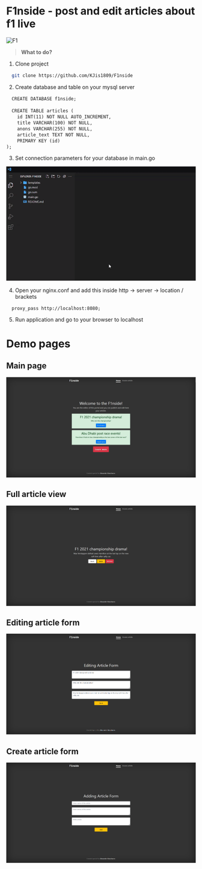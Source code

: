 # **F1nside** - post and edit articles about f1 live
![F1](https://e00-marca.uecdn.es/assets/multimedia/imagenes/2021/02/02/16122520226060.jpg)
> **What to do?**
1. Clone project
```bash
  git clone https://github.com/KJis1809/F1nside
```
2. Create database and table on your mysql server
```mysql
  CREATE DATABASE f1nside;

  CREATE TABLE articles (
    id INT(11) NOT NULL AUTO_INCREMENT,
    title VARCHAR(100) NOT NULL,
    anons VARCHAR(255) NOT NULL,
    article_text TEXT NOT NULL,
    PRIMARY KEY (id)
);
```
3. Set connection parameters for your database in main.go

![screen-gif](./utils/connectToDatabase.gif)

4. Open your nginx.conf and add this inside http -> server -> location / brackets
```
  proxy_pass http://localhost:8080;
```
5. Run application and go to your browser to localhost



# **Demo pages**

## Main page

![Main page](./utils/index.png)

## Full article view

![Show article page](./utils/show.PNG)

## Editing article form

![Edit article page](./utils/edit.PNG)

## Create article form

![Create article page](./utils/create.PNG)
